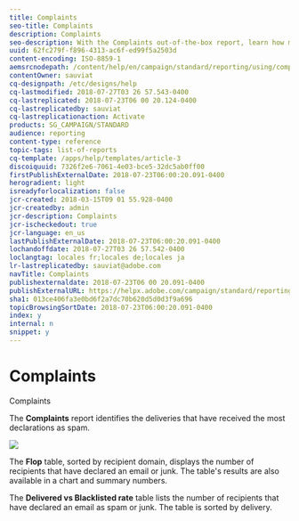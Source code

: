 ```yaml
---
title: Complaints
seo-title: Complaints
description: Complaints
seo-description: With the Complaints out-of-the-box report, learn how many time delivery was declared as spam.
uuid: 62fc279f-f896-4313-ac6f-ed99f5a2503d
content-encoding: ISO-8859-1
aemsrcnodepath: /content/help/en/campaign/standard/reporting/using/complaints
contentOwner: sauviat
cq-designpath: /etc/designs/help
cq-lastmodified: 2018-07-27T03 26 57.543-0400
cq-lastreplicated: 2018-07-23T06 00 20.124-0400
cq-lastreplicatedby: sauviat
cq-lastreplicationaction: Activate
products: SG_CAMPAIGN/STANDARD
audience: reporting
content-type: reference
topic-tags: list-of-reports
cq-template: /apps/help/templates/article-3
discoiquuid: 7326f2e6-7061-4e03-bce5-32dc5ab0ff00
firstPublishExternalDate: 2018-07-23T06:00:20.091-0400
herogradient: light
isreadyforlocalization: false
jcr-created: 2018-03-15T09 01 55.928-0400
jcr-createdby: admin
jcr-description: Complaints
jcr-ischeckedout: true
jcr-language: en_us
lastPublishExternalDate: 2018-07-23T06:00:20.091-0400
lochandoffdate: 2018-07-27T03 26 57.542-0400
loclangtag: locales fr;locales de;locales ja
lr-lastreplicatedby: sauviat@adobe.com
navTitle: Complaints
publishexternaldate: 2018-07-23T06 00 20.091-0400
publishExternalURL: https://helpx.adobe.com/campaign/standard/reporting/using/complaints.html
sha1: 013ce406fa3e0bd6f2a7dc70b620d5d0d3f9a696
topicBrowsingSortDate: 2018-07-23T06:00:20.091-0400
index: y
internal: n
snippet: y
---
```


# Complaints

Complaints

The **Complaints** report identifies the deliveries that have received the most declarations as spam.

![](assets/delivery_reports_complaints.png)

The **Flop** table, sorted by recipient domain, displays the number of recipients that have declared an email or junk. The table's results are also available in a chart and summary numbers.

The **Delivered vs Blacklisted rate** table lists the number of recipients that have declared an email as spam or junk. The table is sorted by delivery.
